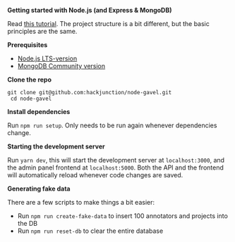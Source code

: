 **Getting started with Node.js (and Express & MongoDB)**

Read [this tutorial](https://www.codementor.io/olatundegaruba/nodejs-restful-apis-in-10-minutes-q0sgsfhbd). The project structure is a bit different, but the basic principles are the same.

**Prerequisites**

* [Node.js LTS-version](https://nodejs.org/en/)
* [MongoDB Community version](https://docs.mongodb.com/manual/administration/install-community/)

**Clone the repo**
```
git clone git@github.com:hackjunction/node-gavel.git
 cd node-gavel
```

**Install dependencies**

Run `npm run setup`. Only needs to be run again whenever dependencies change.

**Starting the development server**

Run `yarn dev`, this will start the development server at `localhost:3000`, and the admin panel frontend at `localhost:5000`. Both the API and the frontend will automatically reload whenever code changes are saved.

**Generating fake data**

There are a few scripts to make things a bit easier: 

* Run `npm run create-fake-data` to insert 100 annotators and projects into the DB
* Run `npm run reset-db` to clear the entire database